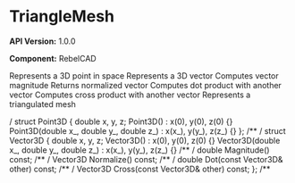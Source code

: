 # TriangleMesh

**API Version:** 1.0.0

**Component:** RebelCAD

Represents a 3D point in space Represents a 3D vector Computes vector magnitude Returns normalized vector Computes dot product with another vector Computes cross product with another vector Represents a triangulated mesh

/
struct Point3D {
    double x, y, z;
    Point3D() : x(0), y(0), z(0) {}
    Point3D(double x_, double y_, double z_) : x(x_), y(y_), z(z_) {}
};
/**
/
struct Vector3D {
    double x, y, z;
    Vector3D() : x(0), y(0), z(0) {}
    Vector3D(double x_, double y_, double z_) : x(x_), y(y_), z(z_) {}
    /**
/
    double Magnitude() const;
    /**
/
    Vector3D Normalize() const;
    /**
/
    double Dot(const Vector3D& other) const;
    /**
/
    Vector3D Cross(const Vector3D& other) const;
};
/**

